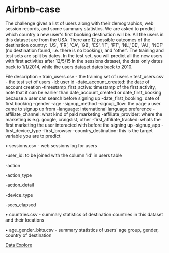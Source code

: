 # Airbnb-case
The challenge gives a list of users along with their demographics, web session records, and some summary statistics. We are asked to predict which country a new user's first booking destination will be. All the users in this dataset are from the USA.
There are 12 possible outcomes of the destination country: 'US', 'FR', 'CA', 'GB', 'ES', 'IT', 'PT', 'NL','DE', 'AU', 'NDF' (no destination found, i.e. there is no booking), and 'other'. 
The training and test sets are split by dates. In the test set, you will predict all the new users with first activities after 12/5/15 In the sessions dataset, the data only dates back to 1/1/2014, while the users dataset dates back to 2010. 

File description
•	train_users.csv - the training set of users
•	test_users.csv - the test set of users
  -id: user id
  -date_account_created: the date of account creation
  -timestamp_first_active: timestamp of the first activity, note that it can be earlier than date_account_created or date_first_booking because a user can search before signing up
  -date_first_booking: date of first booking
  -gender
  -age
  -signup_method
  -signup_flow: the page a user came to signup up from
  -language: international language preference
  -affiliate_channel: what kind of paid marketing
  -affiliate_provider: where the marketing is e.g. google, craigslist, other
  -first_affiliate_tracked: whats the first marketing the user interacted with before the signing up
  -signup_app
  -first_device_type
  -first_browser
  -country_destination: this is the target variable you are to predict
  
•	sessions.csv - web sessions log for users

  -user_id: to be joined with the column 'id' in users table
  
  -action
  
  -action_type
  
  -action_detail
  
  -device_type
  
  -secs_elapsed
  
•	countries.csv - summary statistics of destination countries in this dataset and their locations

•	age_gender_bkts.csv - summary statistics of users' age group, gender, country of destination

<a href = 'data_explore.ipynb'>Data Explore</a>
